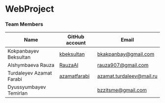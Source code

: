 # WebProject

### Team Members
| Name | GitHub account | Email |
| --- | --- | --- |
| Kokpanbayev Beksultan | [kbeksultan](https://github.com/kbeksultan/) | bkakpanbay@gmail.com  |
| Alshymbaeva Rauza | [RauzaAl](https://github.com/RauzaAl) | rauza907@gmail.com |
| Turdaleyev Azamat Farabi | [azamatfarabi](https://github.com/azamatfarabi) | azamat.turdaleev@mail.ru |
| Dyussyumbayev Temirlan | []() | bzzitsme@gmail.com |




